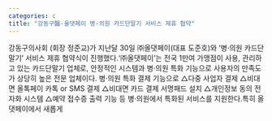 ```yaml
---
categories: c
title: "강동구醫·올댓페이 병·의원 카드단말기 서비스 제휴 협약"
---
```

강동구의사회 (회장 정준교)가 지난달 30일 ㈜올댓페이(대표 도준호)와 ‘병·의원 카드단말기’ 서비스 제휴 협약식이 진행했다.‘㈜올댓페이’는 전국 1만여 가맹점이 사용, 관리하고 있는 카드단말기 업체로, 안정적인 시스템과 병·의원 특화 기능으로 사용자의 만족도가 상당히 높은 전문 업체이다. 병·의원 특화 결제 기능으로 △다중 사업자 결제 △비대면 올톡페이 카톡 or SMS 결제 △비대면 카드 결제 서명패드 설치 △개인정보 동의 전자화 시스템 △예약 접수증 출력 기능 등 병·의원에서 특화된 서비스를 지원한다.특히 올댓페이에서 새롭게